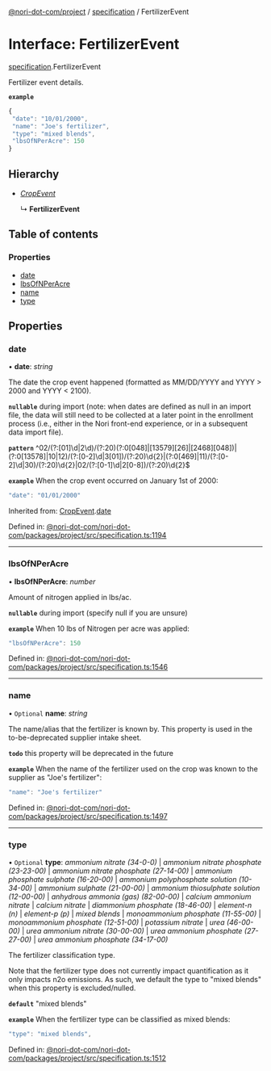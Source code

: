 [@nori-dot-com/project](../README.md) / [specification](../modules/specification.md) / FertilizerEvent

# Interface: FertilizerEvent

[specification](../modules/specification.md).FertilizerEvent

Fertilizer event details.

**`example`** 

```js
{
 "date": "10/01/2000",
 "name": "Joe's fertilizer",
 "type": "mixed blends",
 "lbsOfNPerAcre": 150
}
```

## Hierarchy

* [*CropEvent*](specification.cropevent.md)

  ↳ **FertilizerEvent**

## Table of contents

### Properties

- [date](specification.fertilizerevent.md#date)
- [lbsOfNPerAcre](specification.fertilizerevent.md#lbsofnperacre)
- [name](specification.fertilizerevent.md#name)
- [type](specification.fertilizerevent.md#type)

## Properties

### date

• **date**: *string*

The date the crop event happened (formatted as MM/DD/YYYY and YYYY > 2000 and YYYY < 2100).

**`nullable`** during import (note: when dates are defined as null in an import file, the data will still need to be collected at a later point in the enrollment process (i.e., either in the Nori front-end experience, or in a subsequent data import file).

**`pattern`** ^02\/(?:[01]\d|2\d)\/(?:20)(?:0[048]|[13579][26]|[2468][048])|(?:0[13578]|10|12)\/(?:[0-2]\d|3[01])\/(?:20)\d{2}|(?:0[469]|11)\/(?:[0-2]\d|30)\/(?:20)\d{2}|02\/(?:[0-1]\d|2[0-8])\/(?:20)\d{2}$

**`example`** <caption>When the crop event occurred on January 1st of 2000:</caption>

```js
"date": "01/01/2000"
```

Inherited from: [CropEvent](specification.cropevent.md).[date](specification.cropevent.md#date)

Defined in: [@nori-dot-com/nori-dot-com/packages/project/src/specification.ts:1194](https://github.com/nori-dot-eco/nori-dot-com/blob/88bf3ab/packages/project/src/specification.ts#L1194)

___

### lbsOfNPerAcre

• **lbsOfNPerAcre**: *number*

Amount of nitrogen applied in lbs/ac.

**`nullable`** during import (specify null if you are unsure)

**`example`** <caption>When 10 lbs of Nitrogen per acre was applied:</caption>

```js
"lbsOfNPerAcre": 150
```

Defined in: [@nori-dot-com/nori-dot-com/packages/project/src/specification.ts:1546](https://github.com/nori-dot-eco/nori-dot-com/blob/88bf3ab/packages/project/src/specification.ts#L1546)

___

### name

• `Optional` **name**: *string*

The name/alias that the fertilizer is known by. This property is used in the to-be-deprecated supplier intake sheet.

**`todo`** this property will be deprecated in the future

**`example`** <caption>When the name of the fertilizer used on the crop was known to the supplier as "Joe's fertilizer":</caption>

```js
"name": "Joe's fertilizer"
```

Defined in: [@nori-dot-com/nori-dot-com/packages/project/src/specification.ts:1497](https://github.com/nori-dot-eco/nori-dot-com/blob/88bf3ab/packages/project/src/specification.ts#L1497)

___

### type

• `Optional` **type**: *ammonium nitrate (34-0-0)* \| *ammonium nitrate phosphate (23-23-00)* \| *ammonium nitrate phosphate (27-14-00)* \| *ammonium phosphate sulphate (16-20-00)* \| *ammonium polyphosphate solution (10-34-00)* \| *ammonium sulphate (21-00-00)* \| *ammonium thiosulphate solution (12-00-00)* \| *anhydrous ammonia (gas) (82-00-00)* \| *calcium ammonium nitrate* \| *calcium nitrate* \| *diammonium phosphate (18-46-00)* \| *element-n (n)* \| *element-p (p)* \| *mixed blends* \| *monoammonium phosphate (11-55-00)* \| *monoammonium phosphate (12-51-00)* \| *potassium nitrate* \| *urea (46-00-00)* \| *urea ammonium nitrate (30-00-00)* \| *urea ammonium phosphate (27-27-00)* \| *urea ammonium phosphate (34-17-00)*

The fertilizer classification type.

Note that the fertilizer type does not currently impact quantification as it only impacts n2o emissions. As such, we default the type to "mixed blends" when this property is excluded/nulled.

**`default`** "mixed blends"

**`example`** <caption>When the fertilizer type can be classified as mixed blends:</caption>

```js
"type": "mixed blends",
```

Defined in: [@nori-dot-com/nori-dot-com/packages/project/src/specification.ts:1512](https://github.com/nori-dot-eco/nori-dot-com/blob/88bf3ab/packages/project/src/specification.ts#L1512)
